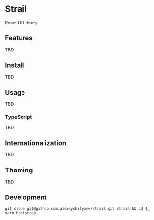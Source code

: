 # Strail

React UI Library

## Features

TBD 

## Install

TBD

## Usage

TBD

### TypeScript

TBD

## Internationalization

TBD

## Theming

TBD

## Development

```shell
git clone git@github.com:alexeyshilyaev/strail.git strail && cd $_
yarn bootstrap
```
